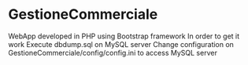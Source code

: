 # GestioneCommerciale
WebApp developed in PHP using Bootstrap framework
In order to get it work
Execute dbdump.sql on MySQL server
Change configuration on GestioneCommerciale/config/config.ini to access MySQL server
